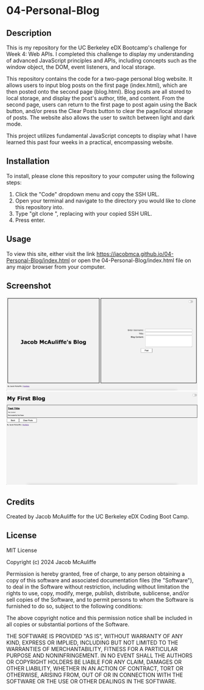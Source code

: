 # 04-Personal-Blog

## Description

This is my repository for the UC Berkeley eDX Bootcamp's challenge for Week 4: Web APIs. I completed this challenge to display my understanding of advanced JavaScript principles and APIs, including concepts such as the window object, the DOM, event listeners, and local storage.

This repository contains the code for a two-page personal blog website. It allows users to input blog posts on the first page (index.html), which are then posted onto the second page (blog.html). Blog posts are all stored to local storage, and display the post's author, title, and content. From the second page, users can return to the first page to post again using the Back button, and/or press the Clear Posts button to clear the page/local storage of posts. The website also allows the user to switch between light and dark mode.

This project utilizes fundamental JavaScript concepts to display what I have learned this past four weeks in a practical, encompassing website.

## Installation

To install, please clone this repository to your computer using the following steps:

1. Click the "Code" dropdown menu and copy the SSH URL.
2. Open your terminal and navigate to the directory you would like to clone this repository into.
3. Type "git clone <paste SSH URL>", replacing <paste SSH URL> with your copied SSH URL.
4. Press enter.

## Usage

To view this site, either visit the link <https://jacobmca.github.io/04-Personal-Blog/index.html> or open the 04-Personal-Blog/index.html file on any major browser from your computer.

## Screenshot

![Screenshot](assets/images/screenshot-1.png)
![Screenshot](assets/images/screenshot-2.png)

## Credits

Created by Jacob McAuliffe for the UC Berkeley eDX Coding Boot Camp.

## License

MIT License

Copyright (c) 2024 Jacob McAuliffe

Permission is hereby granted, free of charge, to any person obtaining a copy
of this software and associated documentation files (the "Software"), to deal
in the Software without restriction, including without limitation the rights
to use, copy, modify, merge, publish, distribute, sublicense, and/or sell
copies of the Software, and to permit persons to whom the Software is
furnished to do so, subject to the following conditions:

The above copyright notice and this permission notice shall be included in all
copies or substantial portions of the Software.

THE SOFTWARE IS PROVIDED "AS IS", WITHOUT WARRANTY OF ANY KIND, EXPRESS OR
IMPLIED, INCLUDING BUT NOT LIMITED TO THE WARRANTIES OF MERCHANTABILITY,
FITNESS FOR A PARTICULAR PURPOSE AND NONINFRINGEMENT. IN NO EVENT SHALL THE
AUTHORS OR COPYRIGHT HOLDERS BE LIABLE FOR ANY CLAIM, DAMAGES OR OTHER
LIABILITY, WHETHER IN AN ACTION OF CONTRACT, TORT OR OTHERWISE, ARISING FROM,
OUT OF OR IN CONNECTION WITH THE SOFTWARE OR THE USE OR OTHER DEALINGS IN THE
SOFTWARE.

